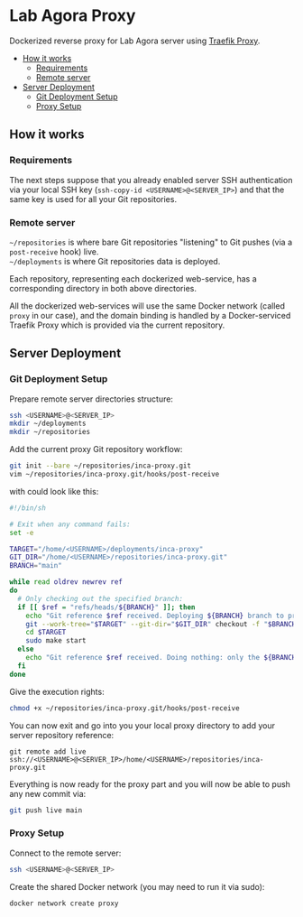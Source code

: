 # Lab Agora Proxy

Dockerized reverse proxy for Lab Agora server using [Traefik Proxy](https://traefik.io/traefik/).

- [How it works](#how-it-works)
  - [Requirements](#requirements)
  - [Remote server](#remote-server)
- [Server Deployment](#server-deployment)
  - [Git Deployment Setup](#git-deployment-setup)
  - [Proxy Setup](#proxy-setup)

## How it works

### Requirements

The next steps suppose that you already enabled server SSH authentication via your local SSH key
(`ssh-copy-id <USERNAME>@<SERVER_IP>`) and that the same key is used for all your Git repositories.

### Remote server

`~/repositories` is where bare Git repositories "listening" to Git pushes (via a `post-receive` hook) live.  
`~/deployments` is where Git repositories data is deployed.

Each repository, representing each dockerized web-service, has a corresponding directory in both above directories.

All the dockerized web-services will use the same Docker network (called `proxy` in our case), and the domain binding is
handled by a Docker-serviced Traefik Proxy which is provided via the current repository.

## Server Deployment

### Git Deployment Setup

Prepare remote server directories structure:

```sh
ssh <USERNAME>@<SERVER_IP>
mkdir ~/deployments
mkdir ~/repositories
```

Add the current proxy Git repository workflow:

```sh
git init --bare ~/repositories/inca-proxy.git
vim ~/repositories/inca-proxy.git/hooks/post-receive
```

with could look like this:

```sh
#!/bin/sh

# Exit when any command fails:
set -e

TARGET="/home/<USERNAME>/deployments/inca-proxy"
GIT_DIR="/home/<USERNAME>/repositories/inca-proxy.git"
BRANCH="main"

while read oldrev newrev ref
do
  # Only checking out the specified branch:
  if [[ $ref = "refs/heads/${BRANCH}" ]]; then
    echo "Git reference $ref received. Deploying ${BRANCH} branch to production..."
    git --work-tree="$TARGET" --git-dir="$GIT_DIR" checkout -f "$BRANCH"
    cd $TARGET
    sudo make start
  else
    echo "Git reference $ref received. Doing nothing: only the ${BRANCH} branch may be deployed on this server."
  fi
done
```

Give the execution rights:

```sh
chmod +x ~/repositories/inca-proxy.git/hooks/post-receive
```

You can now exit and go into you your local proxy directory to add your server repository reference:

```
git remote add live ssh://<USERNAME>@<SERVER_IP>/home/<USERNAME>/repositories/inca-proxy.git
```

Everything is now ready for the proxy part and you will now be able to push any new commit via:

```sh
git push live main
```

### Proxy Setup

Connect to the remote server:

```sh
ssh <USERNAME>@<SERVER_IP>
```

Create the shared Docker network (you may need to run it via sudo):

```sh
docker network create proxy
```
